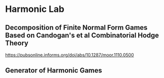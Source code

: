 # Harmonic Lab

## Decomposition of Finite Normal Form Games Based on Candogan's et al Combinatorial Hodge Theory

https://pubsonline.informs.org/doi/abs/10.1287/moor.1110.0500


## Generator of Harmonic Games